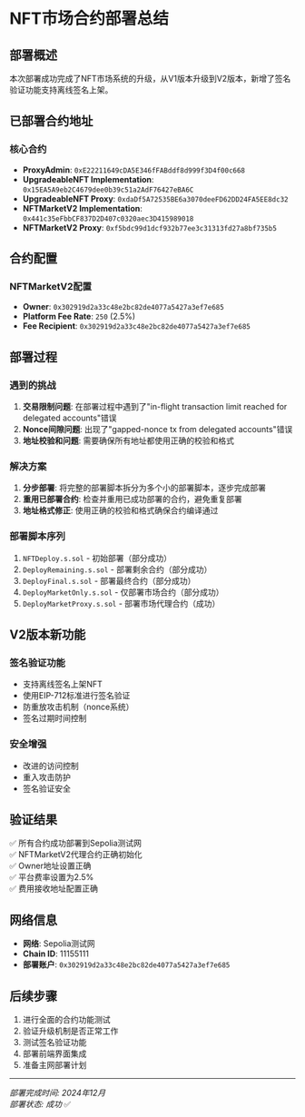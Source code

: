 # NFT市场合约部署总结

## 部署概述

本次部署成功完成了NFT市场系统的升级，从V1版本升级到V2版本，新增了签名验证功能支持离线签名上架。

## 已部署合约地址

### 核心合约
- **ProxyAdmin**: `0xE22211649cDA5E346fFABddf8d999f3D4f00c668`
- **UpgradeableNFT Implementation**: `0x15EA5A9eb2C4679dee0b39c51a2AdF76427eBA6C`
- **UpgradeableNFT Proxy**: `0xdaDf5A72535BE6a3070deeFD62DD24FA5EE8dc32`
- **NFTMarketV2 Implementation**: `0x441c35eFbbCF837D2D407c0320aec3D415989018`
- **NFTMarketV2 Proxy**: `0xf5bdc99d1dcf932b77ee3c31313fd27a8bf735b5`

## 合约配置

### NFTMarketV2配置
- **Owner**: `0x302919d2a33c48e2bc82de4077a5427a3ef7e685`
- **Platform Fee Rate**: `250` (2.5%)
- **Fee Recipient**: `0x302919d2a33c48e2bc82de4077a5427a3ef7e685`

## 部署过程

### 遇到的挑战
1. **交易限制问题**: 在部署过程中遇到了"in-flight transaction limit reached for delegated accounts"错误
2. **Nonce间隙问题**: 出现了"gapped-nonce tx from delegated accounts"错误
3. **地址校验和问题**: 需要确保所有地址都使用正确的校验和格式

### 解决方案
1. **分步部署**: 将完整的部署脚本拆分为多个小的部署脚本，逐步完成部署
2. **重用已部署合约**: 检查并重用已成功部署的合约，避免重复部署
3. **地址格式修正**: 使用正确的校验和格式确保合约编译通过

### 部署脚本序列
1. `NFTDeploy.s.sol` - 初始部署（部分成功）
2. `DeployRemaining.s.sol` - 部署剩余合约（部分成功）
3. `DeployFinal.s.sol` - 部署最终合约（部分成功）
4. `DeployMarketOnly.s.sol` - 仅部署市场合约（部分成功）
5. `DeployMarketProxy.s.sol` - 部署市场代理合约（成功）

## V2版本新功能

### 签名验证功能
- 支持离线签名上架NFT
- 使用EIP-712标准进行签名验证
- 防重放攻击机制（nonce系统）
- 签名过期时间控制

### 安全增强
- 改进的访问控制
- 重入攻击防护
- 签名验证安全

## 验证结果

✅ 所有合约成功部署到Sepolia测试网  
✅ NFTMarketV2代理合约正确初始化  
✅ Owner地址设置正确  
✅ 平台费率设置为2.5%  
✅ 费用接收地址配置正确  

## 网络信息

- **网络**: Sepolia测试网
- **Chain ID**: 11155111
- **部署账户**: `0x302919d2a33c48e2bc82de4077a5427a3ef7e685`

## 后续步骤

1. 进行全面的合约功能测试
2. 验证升级机制是否正常工作
3. 测试签名验证功能
4. 部署前端界面集成
5. 准备主网部署计划

---

*部署完成时间: 2024年12月*  
*部署状态: 成功* ✅